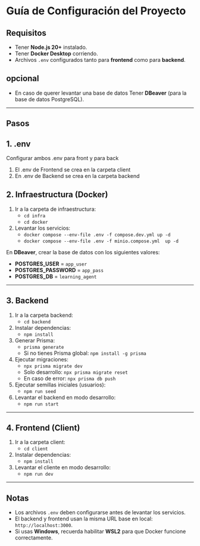 # **Guía de Configuración del Proyecto**

## **Requisitos**
- Tener **Node.js 20+** instalado.  
- Tener **Docker Desktop** corriendo.  
- Archivos `.env` configurados tanto para **frontend** como para **backend**.  
## **opcional**
- En caso de querer levantar una base de datos Tener **DBeaver** (para la base de datos PostgreSQL).

---


## **Pasos**


## **1. .env**
Configurar ambos .env para front y para back
1. El .env de Frontend se crea en la carpeta client
2. En .env de Backend se crea en la carpeta backend

## **2. Infraestructura (Docker)**
1. Ir a la carpeta de infraestructura:  
   - `cd infra`  
   - `cd docker`  
2. Levantar los servicios:  
   - `docker compose --env-file .env -f compose.dev.yml up -d`  
   - `docker compose --env-file .env -f minio.compose.yml  up -d`

En **DBeaver**, crear la base de datos con los siguientes valores:  
- **POSTGRES_USER** = `app_user`  
- **POSTGRES_PASSWORD** = `app_pass`  
- **POSTGRES_DB** = `learning_agent`  

---

## **3. Backend**
1. Ir a la carpeta backend:  
   - `cd backend`  
2. Instalar dependencias:  
   - `npm install`  
3. Generar Prisma:  
   - `prisma generate`  
   - Si no tienes Prisma global: `npm install -g prisma`  
4. Ejecutar migraciones:  
   - `npx prisma migrate dev`  
   - Solo desarrollo: `npx prisma migrate reset`  
   - En caso de error: `npx prisma db push`  
5. Ejecutar semillas iniciales (usuarios):  
   - `npm run seed`  
6. Levantar el backend en modo desarrollo:  
   - `npm run start`  

---

## **4. Frontend (Client)**
1. Ir a la carpeta client:  
   - `cd client`  
2. Instalar dependencias:  
   - `npm install`  
3. Levantar el cliente en modo desarrollo:  
   - `npm run dev`  

---

## **Notas**
- Los archivos `.env` deben configurarse antes de levantar los servicios.  
- El backend y frontend usan la misma URL base en local: `http://localhost:3000`.  
- Si usas **Windows**, recuerda habilitar **WSL2** para que Docker funcione correctamente.  


